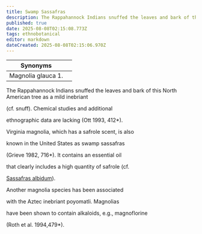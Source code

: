 ```yaml
---
title: Swamp Sassafras
description: The Rappahannock Indians snuffed the leaves and bark of this North American tree as a mild inebriant
published: true
date: 2025-08-08T02:15:08.773Z
tags: ethnobotanical
editor: markdown
dateCreated: 2025-08-08T02:15:06.970Z
---
```


| **Synonyms** |  |
|---|---|
| Magnolia glauca 1. | |

The Rappahannock Indians snuffed the leaves and bark of this North American tree as a mild inebriant

(cf. snuff). Chemical studies and additional

ethnographic data are lacking (Ott 1993, 412*).

Virginia magnolia, which has a safrole scent, is also

known in the United States as swamp sassafras

(Grieve 1982, 716*). It contains an essential oil

that clearly includes a high quantity of safrole (cf.

[Sassafras albidum](/en/sassafras-albidum)).

Another magnolia species has been associated

with the Aztec inebriant poyomatli. Magnolias

have been shown to contain alkaloids, e.g., magnoflorine

(Roth et al. 1994,479*).